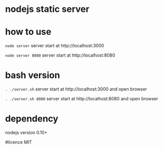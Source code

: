 # nodejs static server

# how to use
`node server` server start at http://localhost:3000

`node server 8080` server start at http://localhost:8080

# bash version
`. ./server.sh` server start at http://localhost:3000 and open browser

`. ./server.sh 8080` server start at http://localhost:8080 and open browser

# dependency
nodejs version 0.10+

#licence MIT
